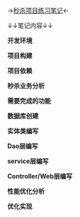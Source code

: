 →[秒杀项目练习笔记](https://jerrymouse1998.github.io/2020/03/23/%E7%A7%92%E6%9D%80%E4%B8%9A%E5%8A%A1%E9%A1%B9%E7%9B%AE%E5%AD%A6%E4%B9%A0(%E4%B8%80)/)←

↓↓笔记内容↓↓

**开发环境**

**项目构建**

**项目依赖**

**秒杀业务分析**

**需要完成的功能**

**数据库创建**

**实体类编写**

**Dao层编写**

**service层编写**

**Controller/Web层编写**

**性能优化分析**

**优化实现**
